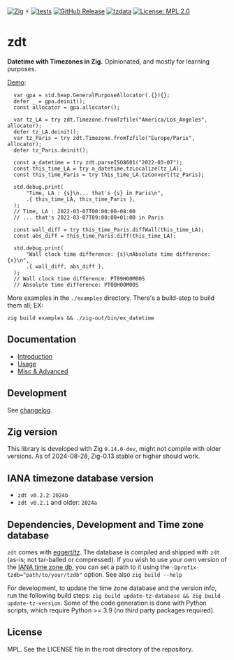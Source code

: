 <!-- -*- coding: utf-8 -*- -->
[![Zig](https://img.shields.io/badge/-Zig-F7A41D?style=flat&logo=zig&logoColor=white)](https://ziglang.org/) ⚡ [![tests](https://github.com/FObersteiner/zdt/actions/workflows/zdt-tests.yml/badge.svg)](https://github.com/FObersteiner/zdt/actions/workflows/zdt-tests.yml)  [![GitHub Release](https://img.shields.io/github/v/release/FObersteiner/zdt)](https://github.com/FObersteiner/zdt/releases)  [![tzdata](https://img.shields.io/badge/tzdata-2024b-blue)](https://www.iana.org/time-zones)  [![License: MPL 2.0](https://img.shields.io/badge/License-MPL_2.0-brightgreen.svg)](https://github.com/FObersteiner/zdt/blob/master/LICENSE)

# zdt

**Datetime with Timezones in Zig.** Opinionated, and mostly for learning purposes.

[Demo](https://github.com/FObersteiner/zdt/blob/master/examples/ex_demo.zig):

```zig
  var gpa = std.heap.GeneralPurposeAllocator(.{}){};
  defer _ = gpa.deinit();
  const allocator = gpa.allocator();

  var tz_LA = try zdt.Timezone.fromTzfile("America/Los_Angeles", allocator);
  defer tz_LA.deinit();
  var tz_Paris = try zdt.Timezone.fromTzfile("Europe/Paris", allocator);
  defer tz_Paris.deinit();

  const a_datetime = try zdt.parseISO8601("2022-03-07");
  const this_time_LA = try a_datetime.tzLocalize(tz_LA);
  const this_time_Paris = try this_time_LA.tzConvert(tz_Paris);

  std.debug.print(
      "Time, LA : {s}\n... that's {s} in Paris\n",
      .{ this_time_LA, this_time_Paris },
  );
  // Time, LA : 2022-03-07T00:00:00-08:00
  // ... that's 2022-03-07T09:00:00+01:00 in Paris

  const wall_diff = try this_time_Paris.diffWall(this_time_LA);
  const abs_diff = this_time_Paris.diff(this_time_LA);

  std.debug.print(
      "Wall clock time difference: {s}\nAbsolute time difference: {s}\n",
      .{ wall_diff, abs_diff },
  );
  // Wall clock time difference: PT09H00M00S
  // Absolute time difference: PT00H00M00S
```

More examples in the `./examples` directory. There's a build-step to build them all; EX:

```zig
zig build examples && ./zig-out/bin/ex_datetime
```

## Documentation

- [Introduction](https://codeberg.org/FObersteiner/zdt/src/branch/main/docs/01_intro.md)
- [Usage](https://codeberg.org/FObersteiner/zdt/src/branch/main/docs/02_usage.md)
- [Misc & Advanced](https://codeberg.org/FObersteiner/zdt/src/branch/main/docs/03_misc_advanced.md)

## Development

See [changelog](https://codeberg.org/FObersteiner/zdt/src/branch/main/docs/change.log).

## Zig version

This library is developed with Zig `0.14.0-dev`, might not compile with older versions. As of 2024-08-28, Zig-0.13 stable or higher should work.

## IANA timezone database version

- `zdt v0.2.2`: `2024b`
- `zdt v0.2.1` and older: `2024a`

## Dependencies, Development and Time zone database

`zdt` comes with [eggert/tz](https://github.com/eggert/tz). The database is compiled and shipped with `zdt` (as-is; not tar-balled or compressed). If you wish to use your own version of the [IANA time zone db](https://www.iana.org/time-zones), you can set a path to it using the `-Dprefix-tzdb="path/to/your/tzdb"` option. See also `zig build --help`

For development, to update the time zone database and the version info, run the following build steps: `zig build update-tz-database && zig build update-tz-version`. Some of the code generation is done with Python scripts, which require Python >= 3.9 (no third party packages required).

## License

MPL. See the LICENSE file in the root directory of the repository.
